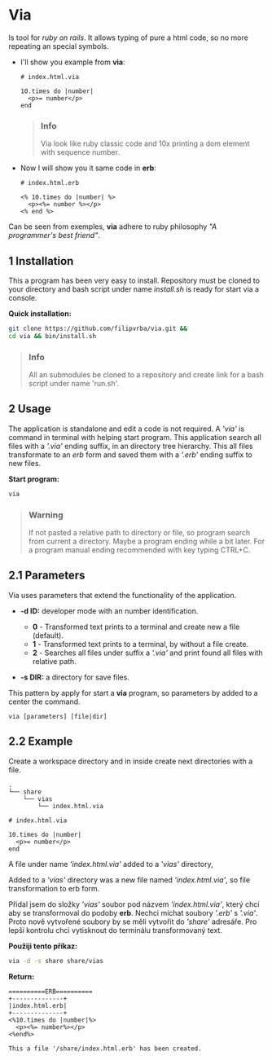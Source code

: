 # Via
Is tool for *ruby on rails*. It allows typing of pure a html code,
so no more repeating an special symbols.

- I'll show you example from **via**:
  ```erb
  # index.html.via

  10.times do |number|
    <p>= number</p>
  end
  ```

  > ### Info
  > Via look like ruby classic code and
  > 10x printing a dom element with sequence number.

- Now I will show you it same code in **erb**:
  ```erb
  # index.html.erb

  <% 10.times do |number| %>
    <p><%= number %></p>
  <% end %>
  ```

Can be seen from exemples, **via** adhere to ruby philosophy *"A programmer's best friend"*.

## 1 Installation
This a program has been very easy to install. Repository must be cloned to your directory
and bash script under name *install.sh* is ready for start via a console.

**Quick installation:**
```bash
git clone https://github.com/filipvrba/via.git &&
cd via && bin/install.sh
```

> ### Info
> All an submodules be cloned to a repository and
> create link for a bash script under name 'run.sh'.

## 2 Usage
The application is standalone and edit a code is not required.
A *'via'* is command in terminal with helping start program.
This application search all files with a *'.via'* ending suffix,
in an directory tree hierarchy. This all files transformate to an *erb* form
and saved them with a *'.erb'* ending suffix to new files.

**Start program:**
```bash
via
```

> ### Warning
> If not pasted a relative path to directory or file,
> so program search from current a directory.
> Maybe a program ending while a bit later.
> For a program manual ending recommended with key typing CTRL+C.

## 2.1 Parameters
Via uses parameters that extend the functionality of the application.

- **-d ID:** developer mode with an number identification.
  - **0** - Transformed text prints to a terminal and create new a file (default).
  - **1** - Transformed text prints to a terminal, by without a file create.
  - **2** - Searches all files under suffix a *'.via'* and print found all files with relative path.

- **-s DIR:** a directory for save files.

This pattern by apply for start a **via** program, so parameters by added to a center the command.

```
via [parameters] [file|dir]
```

## 2.2 Example
Create a workspace directory and in inside create next directories with a file.

```
.
└── share
    └── vias
        └── index.html.via
```

```erb
# index.html.via

10.times do |number|
  <p>= number</p>
end
```

A file under name *'index.html.via'* added to a *'vias'* directory,

Added to a *'vias'* directory was a new file named *'index.html.via'*,
so file transformation to erb form.

Přidal jsem do složky *'vias'* soubor pod názvem *'index.html.via'*,
který chci aby se transformoval do podoby **erb**. Nechci míchat soubory
*'.erb'* s *'.via'*. Proto nově vytvořené soubory by se měli vytvořit do
*'share'* adresáře. Pro lepší kontrolu chci vytisknout do terminálu
transformovaný text.

**Použiji tento příkaz:**

```bash
via -d -s share share/vias
```

**Return:**

```
==========ERB==========
+--------------+
|index.html.erb|
+--------------+
<%10.times do |number|%>
  <p><%= number%></p>
<%end%>

This a file '/share/index.html.erb' has been created.
```